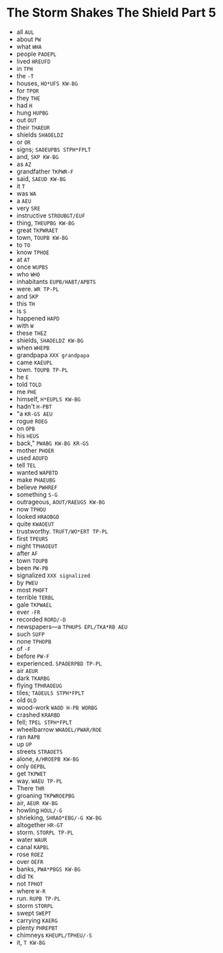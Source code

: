 # The Storm Shakes The Shield Part 5

* all `AUL`
* about `PW`
* what `WHA`
* people `PAOEPL`
* lived `HREUFD`
* in `TPH`
* the `-T`
* houses, `HO*UFS KW-BG`
* for `TPOR`
* they `THE`
* had `H`
* hung `HUPBG`
* out `OUT`
* their `THAEUR`
* shields `SHAOELDZ`
* or `OR`
* signs; `SAOEUPBS STPH*FPLT`
* and, `SKP KW-BG`
* as `AZ`
* grandfather `TKPWR-F`
* said, `SAEUD KW-BG`
* it `T`
* was `WA`
* a `AEU`
* very `SRE`
* instructive `STROUBGT/EUF`
* thing, `THEUPBG KW-BG`
* great `TKPWRAET`
* town, `TOUPB KW-BG`
* to `TO`
* know `TPHOE`
* at `AT`
* once `WUPBS`
* who `WHO`
* inhabitants `EUPB/HABT/APBTS`
* were. `WR TP-PL`
* and `SKP`
* this `TH`
* is `S`
* happened `HAPD`
* with `W`
* these `THEZ`
* shields, `SHAOELDZ KW-BG`
* when `WHEPB`
* grandpapa `XXX grandpapa`
* came `KAEUPL`
* town. `TOUPB TP-PL`
* he `E`
* told `TOLD`
* me `PHE`
* himself, `H*EUPLS KW-BG`
* hadn't `H-PBT`
* "a `KR-GS AEU`
* rogue `ROEG`
* on `OPB`
* his `HEUS`
* back," `PWABG KW-BG KR-GS`
* mother `PHOER`
* used `AOUFD`
* tell `TEL`
* wanted `WAPBTD`
* make `PHAEUBG`
* believe `PWHREF`
* something `S-G`
* outrageous, `AOUT/RAEUGS KW-BG`
* now `TPHOU`
* looked `HRAOBGD`
* quite `KWAOEUT`
* trustworthy. `TRUFT/WO*ERT TP-PL`
* first `TPEURS`
* night `TPHAOEUT`
* after `AF`
* town `TOUPB`
* been `PW-PB`
* signalized `XXX signalized`
* by `PWEU`
* most `PHOFT`
* terrible `TERBL`
* gale `TKPWAEL`
* ever `-FR`
* recorded `RORD/-D`
* newspapers—a `TPHUPS EPL/TKA*RB AEU`
* such `SUFP`
* none `TPHOPB`
* of `-F`
* before `PW-F`
* experienced. `SPAOERPBD TP-PL`
* air `AEUR`
* dark `TKARBG`
* flying `TPHRAOEUG`
* tiles; `TAOEULS STPH*FPLT`
* old `OLD`
* wood-work `WAOD H-PB WORBG`
* crashed `KRARBD`
* fell; `TPEL STPH*FPLT`
* wheelbarrow `WHAOEL/PWAR/ROE`
* ran `RAPB`
* up `UP`
* streets `STRAOETS`
* alone, `A/HROEPB KW-BG`
* only `OEPBL`
* get `TKPWET`
* way. `WAEU TP-PL`
* There `THR`
* groaning `TKPWROEPBG`
* air, `AEUR KW-BG`
* howling `HOUL/-G`
* shrieking, `SHRAO*EBG/-G KW-BG`
* altogether `HR-GT`
* storm. `STORPL TP-PL`
* water `WAUR`
* canal `KAPBL`
* rose `ROEZ`
* over `OEFR`
* banks, `PWA*PBGS KW-BG`
* did `TK`
* not `TPHOT`
* where `W-R`
* run. `RUPB TP-PL`
* storm `STORPL`
* swept `SWEPT`
* carrying `KAERG`
* plenty `PHREPBT`
* chimneys `KHEUPL/TPHEU/-S`
* it, `T KW-BG`
